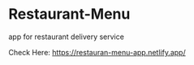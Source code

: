# Restaurant-Menu
app for restaurant delivery service

Check Here:
https://restauran-menu-app.netlify.app/
